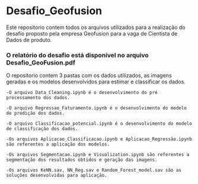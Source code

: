 # Desafio_Geofusion

Este repositorio contem todos os arquivos utilizados para a realização do desafio proposto pela empresa Geofusion para a vaga de Cientista de Dados de produto.

### O relatório do desafio está disponível no arquivo Desafio_GeoFusion.pdf

O repositorio contem 3 pastas com os dados utilizados, as imagens geradas e os modelos desenvolvidos para estimar e classificar os dados.

    -O arquivo Data_Cleaning.ipynb é o desenvolvimento do pré processamento dos dados.

    -O arquivo Regressao_Faturamento.ipynb é o desenvolvimento do modelo de predição dos dados.

    -O arquivo Classificacao_potencial.ipynb é o desenvolvimento do modelo de classificação dos dados.

    -Os arquivos Aplicacao_Classificacao.ipynb e Aplicacao_Regressão.ipynb são referentes a aplicação dos modelos.

    -Os arquivos Segmentacao.ipynb e Visualization.ipynb são referentes a segmentação dos resultados obtidos e geração das imagens.

    -Os arquivos KeNN.sav, NN_Reg.sav e Random_Forest_model.sav são as soluções desenvolvidas para aplicação.

